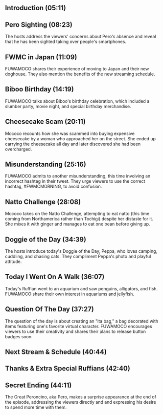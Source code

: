 ## Introduction (05:11)

## Pero Sighting (08:23)

The hosts address the viewers' concerns about Pero's absence and reveal that he has been sighted taking over people's smartphones.

## FWMC in Japan (11:09)

FUWAMOCO shares their experience of moving to Japan and their new doghouse. They also mention the benefits of the new streaming schedule.

## Biboo Birthday (14:19)

FUWAMOCO talks about Biboo's birthday celebration, which included a slumber party, movie night, and special birthday merchandise.

## Cheesecake Scam (20:11)

Mococo recounts how she was scammed into buying expensive cheesecake by a woman who approached her on the street. She ended up carrying the cheesecake all day and later discovered she had been overcharged.

## Misunderstanding (25:16)

FUWAMOCO admits to another misunderstanding, this time involving an incorrect hashtag in their tweet. They urge viewers to use the correct hashtag, #FWMCMORNING, to avoid confusion.

## Natto Challenge (28:08)

Mococo takes on the Natto Challenge, attempting to eat natto (this time coming from Northamerica rather than Tochigi) despite her distaste for it. She mixes it with ginger and manages to eat one bean before giving up.

## Doggie of the Day (34:39)

The hosts introduce today's Doggie of the Day, Peppa, who loves camping, cuddling, and chasing cats. They compliment Peppa's photo and playful attitude.

## Today I Went On A Walk (36:07)

Today's Ruffian went to an aquarium and saw penguins, alligators, and fish. FUWAMOCO share their own interest in aquariums and jellyfish.

## Question Of The Day (37:27)

The question of the day is about creating an "ita bag," a bag decorated with items featuring one's favorite virtual character. FUWAMOCO encourages viewers to use their creativity and shares their plans to release button badges soon.

## Next Stream & Schedule (40:44)

## Thanks & Extra Special Ruffians (42:40)

## Secret Ending (44:11)

The Great Peroncino, aka Pero, makes a surprise appearance at the end of the episode, addressing the viewers directly and and expressing his desire to spend more time with them.
